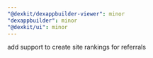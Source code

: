 ```yaml
---
"@dexkit/dexappbuilder-viewer": minor
"dexappbuilder": minor
"@dexkit/ui": minor
---
```


add support to create site rankings for referrals
